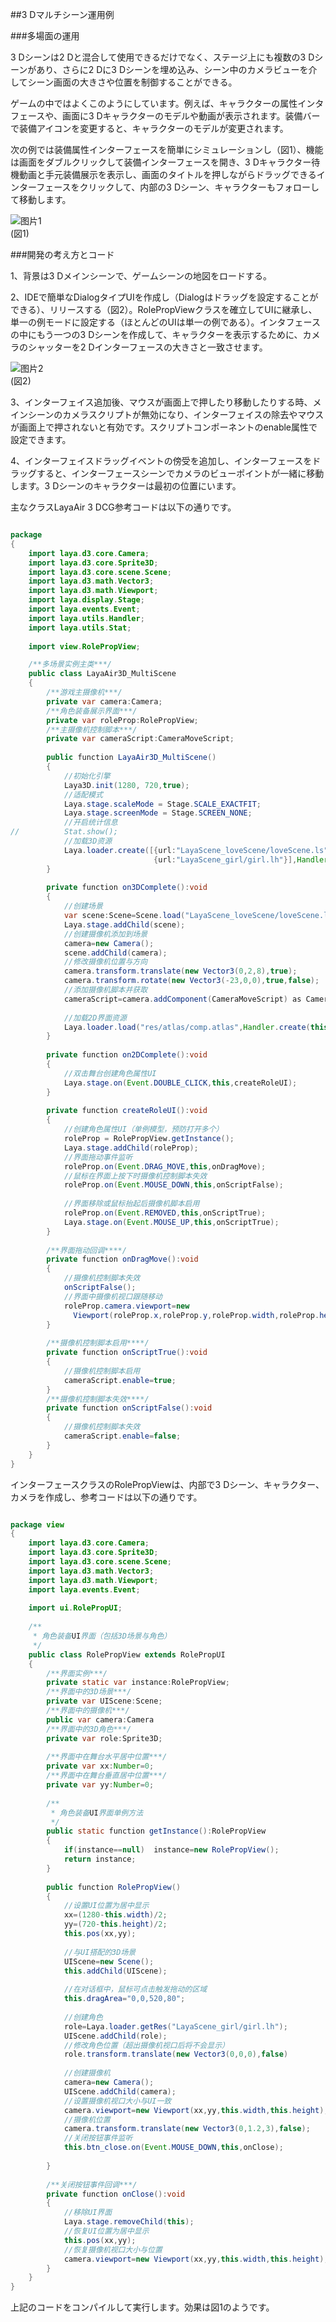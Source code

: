 ##3 Dマルチシーン運用例

###多場面の運用

3 Dシーンは2 Dと混合して使用できるだけでなく、ステージ上にも複数の3 Dシーンがあり、さらに2 Dに3 Dシーンを埋め込み、シーン中のカメラビューを介してシーン画面の大きさや位置を制御することができる。

ゲームの中ではよくこのようにしています。例えば、キャラクターの属性インタフェースや、画面に3 Dキャラクターのモデルや動画が表示されます。装備バーで装備アイコンを変更すると、キャラクターのモデルが変更されます。

次の例では装備属性インターフェースを簡単にシミュレーションし（図1）、機能は画面をダブルクリックして装備インターフェースを開き、3 Dキャラクター待機動画と手元装備展示を表示し、画面のタイトルを押しながらドラッグできるインターフェースをクリックして、内部の3 Dシーン、キャラクターもフォローして移動します。

![图片1](img/1.gif)<br/>(図1)



###開発の考え方とコード

1、背景は3 Dメインシーンで、ゲームシーンの地図をロードする。

2、IDEで簡単なDialogタイプUIを作成し（Dialogはドラッグを設定することができる）、リリースする（図2）。RolePropViewクラスを確立してUIに継承し、単一の例モードに設定する（ほとんどのUIは単一の例である）。インタフェースの中にもう一つの3 Dシーンを作成して、キャラクターを表示するために、カメラのシャッターを2 Dインターフェースの大きさと一致させます。

![图片2](img/2.png)<br/>(図2)

3、インターフェイス追加後、マウスが画面上で押したり移動したりする時、メインシーンのカメラスクリプトが無効になり、インターフェイスの除去やマウスが画面上で押されないと有効です。スクリプトコンポーネントのenable属性で設定できます。

4、インターフェイスドラッグイベントの傍受を追加し、インターフェースをドラッグすると、インターフェースシーンでカメラのビューポイントが一緒に移動します。3 Dシーンのキャラクターは最初の位置にいます。

主なクラスLayaAir 3 DCG参考コードは以下の通りです。


```java

package
{
	import laya.d3.core.Camera;
	import laya.d3.core.Sprite3D;
	import laya.d3.core.scene.Scene;
	import laya.d3.math.Vector3;
	import laya.d3.math.Viewport;
	import laya.display.Stage;
	import laya.events.Event;
	import laya.utils.Handler;
	import laya.utils.Stat;
	
	import view.RolePropView;

	/**多场景实例主类***/
	public class LayaAir3D_MultiScene
	{
		/**游戏主摄像机***/
		private var camera:Camera;	
		/**角色装备展示界面***/
		private var roleProp:RolePropView;
		/**主摄像机控制脚本***/
		private var cameraScript:CameraMoveScript;
		
		public function LayaAir3D_MultiScene()
		{
			//初始化引擎
			Laya3D.init(1280, 720,true);
			//适配模式
			Laya.stage.scaleMode = Stage.SCALE_EXACTFIT;
			Laya.stage.screenMode = Stage.SCREEN_NONE;
			//开启统计信息
//			Stat.show();
			//加载3D资源
			Laya.loader.create([{url:"LayaScene_loveScene/loveScene.ls"},
								{url:"LayaScene_girl/girl.lh"}],Handler.create(this,on3DComplete));
		}
		
		private function on3DComplete():void
		{
			//创建场景
			var scene:Scene=Scene.load("LayaScene_loveScene/loveScene.ls");
			Laya.stage.addChild(scene);
			//创建摄像机添加到场景
			camera=new Camera();
			scene.addChild(camera);
			//修改摄像机位置与方向
			camera.transform.translate(new Vector3(0,2,8),true);
			camera.transform.rotate(new Vector3(-23,0,0),true,false);
			//添加摄像机脚本并获取
			cameraScript=camera.addComponent(CameraMoveScript) as CameraMoveScript;		
			
			//加载2D界面资源
			Laya.loader.load("res/atlas/comp.atlas",Handler.create(this,on2DComplete));
		}
		
		private function on2DComplete():void
		{
			//双击舞台创建角色属性UI
			Laya.stage.on(Event.DOUBLE_CLICK,this,createRoleUI);
		}
		
		private function createRoleUI():void
		{
			//创建角色属性UI（单例模型，预防打开多个）
			roleProp = RolePropView.getInstance();
			Laya.stage.addChild(roleProp);
			//界面拖动事件监听
			roleProp.on(Event.DRAG_MOVE,this,onDragMove);
			//鼠标在界面上按下时摄像机控制脚本失效
			roleProp.on(Event.MOUSE_DOWN,this,onScriptFalse);
			
			//界面移除或鼠标抬起后摄像机脚本启用
			roleProp.on(Event.REMOVED,this,onScriptTrue);	
			Laya.stage.on(Event.MOUSE_UP,this,onScriptTrue);
		}
		
		/**界面拖动回调****/		
		private function onDragMove():void
		{
			//摄像机控制脚本失效
			onScriptFalse();
			//界面中摄像机视口跟随移动
			roleProp.camera.viewport=new 	
              Viewport(roleProp.x,roleProp.y,roleProp.width,roleProp.height);
		}
		
		/**摄像机控制脚本启用****/	
		private function onScriptTrue():void
		{
			//摄像机控制脚本启用
			cameraScript.enable=true; 
		}
		/**摄像机控制脚本失效****/	
		private function onScriptFalse():void
		{
			//摄像机控制脚本失效
			cameraScript.enable=false;
		}
	}
}
```


インターフェースクラスのRolePropViewは、内部で3 Dシーン、キャラクター、カメラを作成し、参考コードは以下の通りです。


```java

package view
{
	import laya.d3.core.Camera;
	import laya.d3.core.Sprite3D;
	import laya.d3.core.scene.Scene;
	import laya.d3.math.Vector3;
	import laya.d3.math.Viewport;
	import laya.events.Event;
	
	import ui.RolePropUI;
	
	/**
	 * 角色装备UI界面（包括3D场景与角色）
	 */	
	public class RolePropView extends RolePropUI
	{
		/**界面实例***/		
		private static var instance:RolePropView;
		/**界面中的3D场景***/
		private var UIScene:Scene;
		/**界面中的摄像机***/
		public var camera:Camera
		/**界面中的3D角色***/
		private var role:Sprite3D;
		
		/**界面中在舞台水平居中位置***/
		private var xx:Number=0;
		/**界面中在舞台垂直居中位置***/
		private var yy:Number=0;
		
		/**
		 * 角色装备UI界面单例方法
		 */
		public static function getInstance():RolePropView
		{
			if(instance==null) 	instance=new RolePropView();
			return instance;
		}
		
		public function RolePropView()
		{
			//设置UI位置为居中显示
			xx=(1280-this.width)/2; 
			yy=(720-this.height)/2;
			this.pos(xx,yy);
			
			//与UI搭配的3D场景
			UIScene=new Scene();
			this.addChild(UIScene);
			
			//在对话框中，鼠标可点击触发拖动的区域
			this.dragArea="0,0,520,80";
			
			//创建角色
			role=Laya.loader.getRes("LayaScene_girl/girl.lh");
			UIScene.addChild(role);
			//修改角色位置（超出摄像机视口后将不会显示）
			role.transform.translate(new Vector3(0,0,0),false)
			
			//创建摄像机
			camera=new Camera();
			UIScene.addChild(camera);
			//设置摄像机视口大小与UI一致
			camera.viewport=new Viewport(xx,yy,this.width,this.height);
			//摄像机位置
			camera.transform.translate(new Vector3(0,1.2,3),false);
			//关闭按钮事件监听
			this.btn_close.on(Event.MOUSE_DOWN,this,onClose);
			
		}
		
		/**关闭按钮事件回调***/		
		private function onClose():void
		{
			//移除UI界面
			Laya.stage.removeChild(this);
			//恢复UI位置为居中显示
			this.pos(xx,yy);			
			//恢复摄像机视口大小与位置
			camera.viewport=new Viewport(xx,yy,this.width,this.height);
		}
	}
}
```


上記のコードをコンパイルして実行します。効果は図1のようです。

